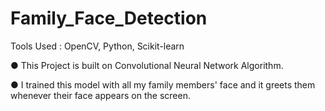 # Family_Face_Detection

Tools Used : OpenCV, Python, Scikit-learn


● This Project is built on Convolutional Neural
Network Algorithm.

● I trained this model with all my family members'
face and it greets them whenever their face
appears on the screen.
